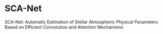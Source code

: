 # SCA-Net
SCA-Net: Automatic Estimation of Stellar Atmospheric Physical Parameters Based on Efficient Convolution and Attention Mechanisms
